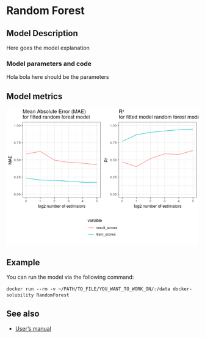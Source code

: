 Random Forest
================

## Model Description

Here goes the model explanation

### Model parameters and code

Hola bola here should be the parameters

## Model metrics

![](RandomForest_files/figure-gfm/unnamed-chunk-1-1.png)<!-- -->

## Example

You can run the model via the following
    command:

    docker run --rm -v ~/PATH/TO_FILE/YOU_WANT_TO_WORK_ON/:/data docker-solubility RandomForest

## See also

  - [User’s
    manual](https://github.com/RodrigoZepeda/docker-solubility/blob/master/Manual.md)
